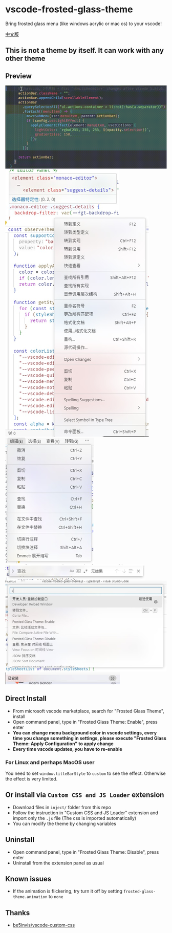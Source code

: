 # vscode-frosted-glass-theme
Bring frosted glass menu (like windows acrylic or mac os) to your vscode!

[中文版](READMECN.md)
## This is not a theme by itself. It can work with any other theme
## Preview
![Animation](image/Animation.gif) \
![CodeHover](image/CodeHover.jpg) \
![ContextMenu](image/ContextMenu.jpg) \
![MenuBar](image/MenuBar.jpg) \
![SearchBar](image/SearchBar.jpg) \
![CommandPanel](image/CommandPanel.jpg) \
![PanelHeader](image/PanelHeader.jpg)
## Direct Install
* From microsoft vscode marketplace, search for "Frosted Glass Theme", install
* Open command panel, type in "Frosted Glass Theme: Enable", press enter
* **You can change menu background color in vscode settings, every time you change something in settings, please execute "Frosted Glass Theme: Apply Configuration" to apply change**
* **Every time vscode updates, you have to re-enable**
### For Linux and perhaps MacOS user
You need to set `window.titleBarStyle` to `custom` to see the effect. Otherwise the effect is very limited.
## Or install via `Custom CSS and JS Loader` extension
* Download files in `inject/` folder from this repo
* Follow the instruction in "Custom CSS and JS Loader" extension and import only the `.js` file (The css is imported automatically)
* You can modify the theme by changing variables
## Uninstall
* Open command panel, type in "Frosted Glass Theme: Disable", press enter
* Uninstall from the extension panel as usual
## Known issues
* If the animation is flickering, try turn it off by setting `frosted-glass-theme.animation` to `none`
## Thanks
* [be5invis/vscode-custom-css](https://github.com/be5invis/vscode-custom-css)